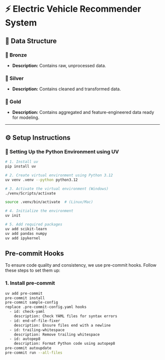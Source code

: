 # ⚡ Electric Vehicle Recommender System

## 📁 Data Structure

### 🥉 Bronze
- **Description:** Contains raw, unprocessed data.

### 🥈 Silver
- **Description:** Contains cleaned and transformed data.

### 🥇 Gold
- **Description:** Contains aggregated and feature-engineered data ready for modeling.
---

## ⚙️ Setup Instructions

### 🐍 Setting Up the Python Environment using UV

```bash
# 1. Install uv
pip install uv

# 2. Create virtual environment using Python 3.12
uv venv .venv --python python3.12

# 3. Activate the virtual environment (Windows)
./venv/Scripts/activate

source .venv/bin/activate  # (Linux/Mac)

# 4. Initialize the environment
uv init

# 5. Add required packages
uv add scikit-learn
uv add pandas numpy
uv add ipykernel
```

## Pre-commit Hooks
To ensure code quality and consistency, we use pre-commit hooks. Follow these steps to set them up:
### 1. Install pre-commit
```bash
uv add pre-commit
pre-commit install
pre-commit sample-config
replace .pre-commit-config.yaml hooks
  - id: check-yaml
    description: Check YAML files for syntax errors
  - id: end-of-file-fixer
    description: Ensure files end with a newline
  - id: trailing-whitespace
    description: Remove trailing whitespace
  - id: autopep8
    description: Format Python code using autopep8
pre-commit autoupdate
pre-commit run --all-files
```
